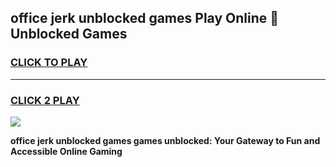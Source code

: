 
## office jerk unblocked games Play Online 👋 Unblocked Games
<h3>
<a href="https://premium.freeplayer.one?title=office_jerk_unblocked_games&ref=19F">CLICK TO PLAY</a></h3>
<hr>

<h3>
<a href="https://premium.freeplayer.one?title=office_jerk_unblocked_games&ref=19F">CLICK 2 PLAY</a>
  
</h3>

<a href="https://premium.freeplayer.one?title=office_jerk_unblocked_games&ref=19F"><img src="https://clearcache.store/games.png"></a>


**office jerk unblocked games games unblocked: Your Gateway to Fun and Accessible Online Gaming**
